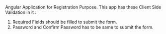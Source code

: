 Angular Application for Registration Purpose. This app has these Client Side Validation in it :
1. Required Fields should be filled to submit the form.
2. Password and Confirm Password has to be same to submit the form.
